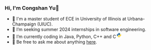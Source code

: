 

### Hi, I'm Congshan Yu👋



- 🔭 I'm a master student of ECE in University of Illinois at Urbana-Champaign (UIUC).
- 🌱 I’m seeking summer 2024 internships in software engineering.
- 🤔 I’m currently coding in Java, Python, C++ and C<img height="20" src="https://raw.githubusercontent.com/github/explore/80688e429a7d4ef2fca1e82350fe8e3517d3494d/topics/python/python.png">
- 💬 Be free to ask me about anything [here](https://github.com/Ainsley-uu/Ainsley-uu/issues).
<!-- 
<img align="center" src="https://github-readme-stats.vercel.app/api?username=Ainsley-uu&show_icons=true&hide_border=true"> -->

<!-- <img align="center" src="https://github-readme-stats.vercel.app/api/top-langs/?username=Ainsley-uu&hide_border=true"> -->



